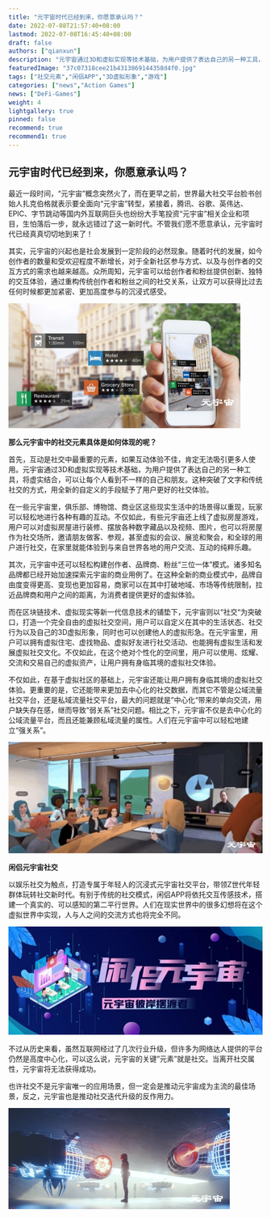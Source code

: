 ```yaml
---
title: "元宇宙时代已经到来，你愿意承认吗？"
date: 2022-07-08T21:57:40+08:00
lastmod: 2022-07-08T16:45:40+08:00
draft: false
authors: ["qianxun"]
description: "元宇宙通过3D和虚拟实现等技术基础，为用户提供了表达自己的另一种工具，将虚实结合，可以让每个人看到不一样的自己和朋友。这种突破了文字和传统社交的方式，用全新的自定义的手段赋予了用户更好的社交体验。"
featuredImage: "37c07318cee21b4313869144358d4f0.jpg"
tags: ["社交元素","闲侣APP","3D虚拟形象","游戏"]
categories: ["news","Action Games"]
news: ["DeFi-Games"]
weight: 4
lightgallery: true
pinned: false
recommend: true
recommend1: true
---
```


## 元宇宙时代已经到来，你愿意承认吗？

最近一段时间，“元宇宙”概念突然火了，而在更早之前，世界最大社交平台脸书创始人扎克伯格就表示要全面向“元宇宙”转型，紧接着，腾讯、谷歌、英伟达、EPIC、字节跳动等国内外互联网巨头也纷纷大手笔投资“元宇宙”相关企业和项目，生怕落后一步，就永远错过了这一新时代。不管我们愿不愿意承认，元宇宙时代已经真真切切地到来了！

其实，元宇宙的兴起也是社会发展到一定阶段的必然现象。随着时代的发展，如今创作者的数量和受欢迎程度不断增长，对于全新社区参与方式、以及与创作者的交互方式的需求也越来越高。众所周知，元宇宙可以给创作者和粉丝提供创新、独特的交互体验，通过重构传统创作者和粉丝之间的社交关系，让双方可以获得比过去任何时候都更加紧密、更加高度参与的沉浸式感受。

![](37c07318cee21b4313869144358d4f0.jpg)



**那么元宇宙中的社交元素具体是如何体现的呢？**

首先，互动是社交中最重要的元素，如果互动体验不佳，肯定无法吸引更多人使用。元宇宙通过3D和虚拟实现等技术基础，为用户提供了表达自己的另一种工具，将虚实结合，可以让每个人看到不一样的自己和朋友。这种突破了文字和传统社交的方式，用全新的自定义的手段赋予了用户更好的社交体验。

在一些元宇宙里，俱乐部、博物馆、商业区这些现实生活中的场景得以重现，玩家可以轻松地进行各种有趣的互动。不仅如此，有些元宇亩还上线了虚拟房屋游戏，用户可以对虚拟房屋进行装修、摆放各种数字藏品以及视频、图片，也可以将房屋作为社交场所，邀请朋友做客、参观，甚至虚拟的会议、展览和聚会，和全球的用户进行社交，在家里就能体验到与来自世界各地的用户交流、互动的纯粹乐趣。



其次，元宇宙中还可以轻松构建创作者、品牌商、粉丝“三位一体”模式。诸多知名品牌都已经开始加速探索元宇宙的商业用例了。在这种全新的商业模式中，品牌自由度变得更高、变现也更加容易，商家可以在其中打破地域、市场等传统限制，拉近品牌商和用户之间的距离，为消费者提供更好的虚拟体验。



而在区块链技术、虚拟现实等新一代信息技术的铺垫下，元宇宙则以“社交“为突破口，打造一个完全自由的虚拟社交空间，用户可以自定义在其中的生活状态、社交行为以及自己的3D虚拟形象，同时也可以创建他人的虚拟形急。在元宇宙里，用户可以拥有虚拟住宅、虚找物品、虚拟好友进行社交活动、也能拥有虚拟生活和发展虚拟社交文化。不仅如此，在这个绝对个性化的空间里，用户可以使用、炫耀、交流和交易自己的虚拟资产，让用户拥有身临其境的虚拟社交体验。

不仅如此，在基于虚拟社区的基础上，元宇宙还能让用户拥有身临其境的虚拟社交体验。更重要的是，它还能带来更加去中心化的社交数据，而其它不管是公域流量社交平台，还是私域流量社交平台，最大的问题就是”中心化“带来的单向交流，用户缺失存在感，继而导致“弱关系”社交问题。相比之下，元宇宙不仅是去中心化的公域流量平台，而且还能兼顾私域流量的属性。人们在元宇宙中可以轻松地建立“强关系”。

![](094a87d2fc76d6d1a469b44a3e482b1.jpg)

**闲侣元宇宙社交**

以娱乐社交为触点，打造专属于年轻人的沉浸式元宇宙社交平台，带领Z世代年轻群体玩转社交新时代。有别于传统的社交模式，闲侣APP将依托交互传感技术，搭建一个真实的、可以感知的第二平行世界。人们在现实世界中的很多幻想将在这个虚拟世界中实现，人与人之间的交流方式也将完全不同。

![](102.jpg)

不过从历史来看，虽然互联网经过了几次行业升级，但许多为网络达人提供的平台仍然是高度中心化，可以这么说，元宇宙的关键”元素”就是社交。当离开社交属性，元宇宙将无法获得成功。

也许社交不是元宇宙唯一的应用场景，但一定会是推动元宇宙成为主流的最佳场景，反之，元宇宙也是推动社交迭代升级的反作用力。

![](1c96438d4d0de5e3b385738a4a1dadb.png)